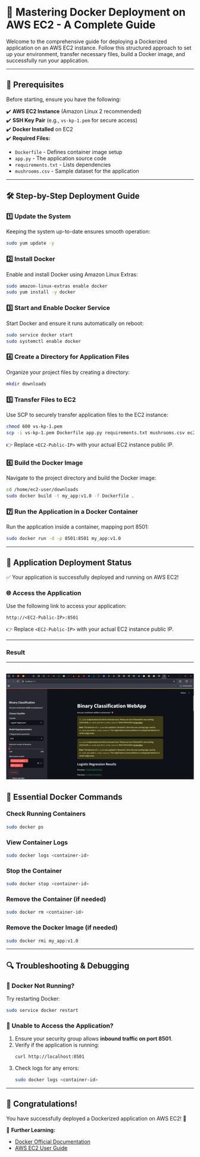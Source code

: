 # 🚀 Mastering Docker Deployment on AWS EC2 - A Complete Guide

Welcome to the comprehensive guide for deploying a Dockerized application on an AWS EC2 instance. Follow this structured approach to set up your environment, transfer necessary files, build a Docker image, and successfully run your application.

---

## 📌 Prerequisites
Before starting, ensure you have the following:

✔️ **AWS EC2 Instance** (Amazon Linux 2 recommended)  
✔️ **SSH Key Pair** (e.g., `vs-kp-1.pem` for secure access)  
✔️ **Docker Installed** on EC2  
✔️ **Required Files:**  
   - `Dockerfile` - Defines container image setup  
   - `app.py` - The application source code  
   - `requirements.txt` - Lists dependencies  
   - `mushrooms.csv` - Sample dataset for the application  

---

## 🛠 Step-by-Step Deployment Guide

### 1️⃣ Update the System
Keeping the system up-to-date ensures smooth operation:
```bash
sudo yum update -y
```

### 2️⃣ Install Docker
Enable and install Docker using Amazon Linux Extras:
```bash
sudo amazon-linux-extras enable docker
sudo yum install -y docker
```

### 3️⃣ Start and Enable Docker Service
Start Docker and ensure it runs automatically on reboot:
```bash
sudo service docker start
sudo systemctl enable docker
```

### 4️⃣ Create a Directory for Application Files
Organize your project files by creating a directory:
```bash
mkdir downloads
```

### 5️⃣ Transfer Files to EC2
Use SCP to securely transfer application files to the EC2 instance:
```bash
chmod 600 vs-kp-1.pem
scp -i vs-kp-1.pem Dockerfile app.py requirements.txt mushrooms.csv ec2-user@<EC2-Public-IP>:/home/ec2-user/downloads
```
👉 Replace `<EC2-Public-IP>` with your actual EC2 instance public IP.

### 6️⃣ Build the Docker Image
Navigate to the project directory and build the Docker image:
```bash
cd /home/ec2-user/downloads
sudo docker build -t my_app:v1.0 -f Dockerfile .
```

### 7️⃣ Run the Application in a Docker Container
Run the application inside a container, mapping port 8501:
```bash
sudo docker run -d -p 8501:8501 my_app:v1.0
```

---

## 🎯 Application Deployment Status
✅ Your application is successfully deployed and running on AWS EC2!  

### 🌐 Access the Application
Use the following link to access your application:
```
http://<EC2-Public-IP>:8501
```
👉 Replace `<EC2-Public-IP>` with your actual EC2 instance public IP.

---
### Result
---
![alt text](../dockerlab3/image-2.png)
---

## 🔧 Essential Docker Commands

### Check Running Containers
```bash
sudo docker ps
```

### View Container Logs
```bash
sudo docker logs <container-id>
```

### Stop the Container
```bash
sudo docker stop <container-id>
```

### Remove the Container (if needed)
```bash
sudo docker rm <container-id>
```

### Remove the Docker Image (if needed)
```bash
sudo docker rmi my_app:v1.0
```

---

## 🔍 Troubleshooting & Debugging
### 🔹 Docker Not Running?
Try restarting Docker:
```bash
sudo service docker restart
```

### 🔹 Unable to Access the Application?
1. Ensure your security group allows **inbound traffic on port 8501**.
2. Verify if the application is running:
   ```bash
   curl http://localhost:8501
   ```
3. Check logs for any errors:
   ```bash
   sudo docker logs <container-id>
   ```

---

## 🎉 Congratulations!
You have successfully deployed a Dockerized application on AWS EC2! 🎯 

🔗 **Further Learning:**
- [Docker Official Documentation](https://docs.docker.com/)
- [AWS EC2 User Guide](https://docs.aws.amazon.com/ec2/index.html)

